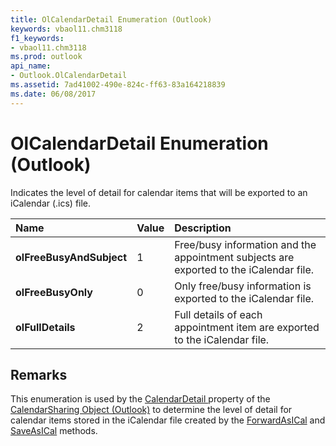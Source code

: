 ```yaml
---
title: OlCalendarDetail Enumeration (Outlook)
keywords: vbaol11.chm3118
f1_keywords:
- vbaol11.chm3118
ms.prod: outlook
api_name:
- Outlook.OlCalendarDetail
ms.assetid: 7ad41002-490e-824c-ff63-83a164218839
ms.date: 06/08/2017
---
```



# OlCalendarDetail Enumeration (Outlook)

Indicates the level of detail for calendar items that will be exported to an iCalendar (.ics) file. 



|Name|Value|Description|
|:-----|:-----|:-----|
| **olFreeBusyAndSubject**|1|Free/busy information and the appointment subjects are exported to the iCalendar file. |
| **olFreeBusyOnly**|0|Only free/busy information is exported to the iCalendar file.|
| **olFullDetails**|2|Full details of each appointment item are exported to the iCalendar file. |

## Remarks

This enumeration is used by the [CalendarDetail ](Outlook.CalendarSharing.CalendarDetail.md) property of the [CalendarSharing Object (Outlook)](Outlook.CalendarSharing.md) to determine the level of detail for calendar items stored in the iCalendar file created by the [ForwardAsICal](Outlook.CalendarSharing.ForwardAsICal.md) and [SaveAsICal](Outlook.CalendarSharing.SaveAsICal.md) methods.


